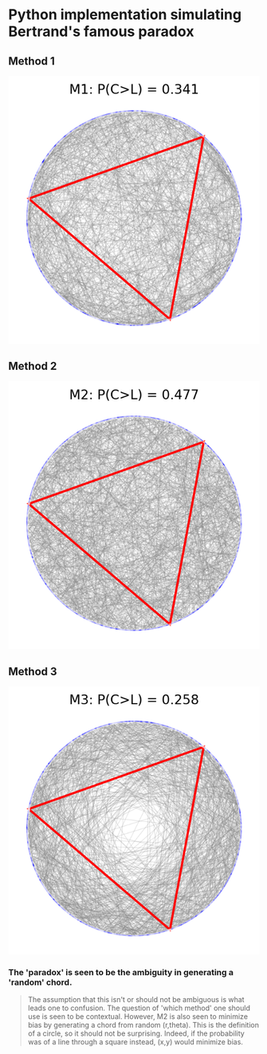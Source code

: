 
# Python implementation simulating Bertrand's famous paradox

## Method 1
![](M1.png)
<br>

## Method 2
![](M2.png)
<br>

## Method 3
![](M3.png)

### The 'paradox' is seen to be the ambiguity in generating a 'random' chord.
> The assumption that this isn't or should not be ambiguous is what leads one to confusion.
> The question of 'which method' one should use is seen to be contextual.
> However, M2 is also seen to minimize bias by generating a chord from random (r,theta).
> This is the definition of a circle, so it should not be surprising.
> Indeed, if the probability was of a line through a square instead, (x,y) would minimize bias.
